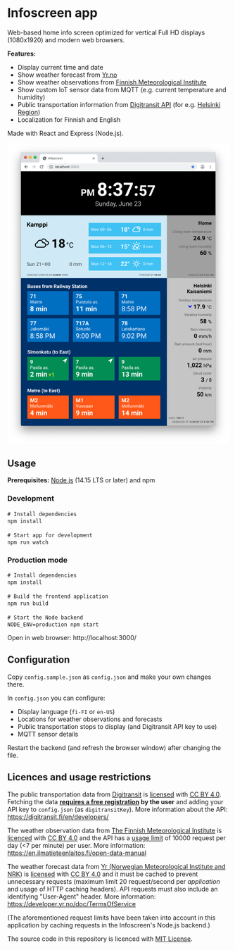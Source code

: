 # Infoscreen app

Web-based home info screen optimized for vertical Full HD displays (1080x1920) and modern web browsers.

**Features:**

- Display current time and date
- Show weather forecast from [Yr.no](https://www.yr.no/en)
- Show weather observations from [Finnish Meteorological Institute](https://en.ilmatieteenlaitos.fi/open-data)
- Show custom IoT sensor data from MQTT (e.g. current temperature and humidity)
- Public transportation information from [Digitransit API](https://digitransit.fi/en/) (for e.g. [Helsinki Region](https://www.hsl.fi/en))
- Localization for Finnish and English

Made with React and Express (Node.js).

![Screenshot](https://github.com/petterin/infoscreen/blob/master/resources/screenshot.png)

## Usage

**Prerequisites:** [Node.js](https://nodejs.org/) (14.15 LTS or later) and npm

### Development

    # Install dependencies
    npm install

    # Start app for development
    npm run watch

### Production mode

    # Install dependencies
    npm install

    # Build the frontend application
    npm run build

    # Start the Node backend
    NODE_ENV=production npm start

Open in web browser: http://localhost:3000/

## Configuration

Copy `config.sample.json` as `config.json` and make your own changes there.

In `config.json` you can configure:

- Display language (`fi-FI` or `en-US`)
- Locations for weather observations and forecasts
- Public transportation stops to display (and Digitransit API key to use)
- MQTT sensor details

Restart the backend (and refresh the browser window) after changing the file.

## Licences and usage restrictions

The public transportation data from [Digitransit](https://digitransit.fi/en/) is [licensed](https://digitransit.fi/en/developers/apis/6-terms-of-use/) with [CC BY 4.0](https://creativecommons.org/licenses/by/4.0/). Fetching the data **[requires a free registration](https://digitransit.fi/en/developers/api-registration/) by the user** and adding your API key to `config.json` (as `digitransitKey`). More information about the API: https://digitransit.fi/en/developers/

The weather observation data from [The Finnish Meteorological Institute](https://en.ilmatieteenlaitos.fi/) is [licenced](https://en.ilmatieteenlaitos.fi/open-data-licence) with [CC BY 4.0](https://creativecommons.org/licenses/by/4.0/) and the API has a [usage limit](https://en.ilmatieteenlaitos.fi/open-data-manual-fmi-wfs-services) of 10000 request per day (<7 per minute) per user. More information: https://en.ilmatieteenlaitos.fi/open-data-manual

The weather forecast data from [Yr (Norwegian Meteorological Institute and NRK)](https://developer.yr.no/) is [licensed](https://developer.yr.no/doc/License/) with [CC BY 4.0](https://creativecommons.org/licenses/by/4.0) and it must be cached to prevent unnecessary requests (maximum limit 20 request/second per _application_ and usage of HTTP caching headers). API requests must also include an identifying "User-Agent" header. More information: https://developer.yr.no/doc/TermsOfService

(The aforementioned request limits have been taken into account in this application by caching requests in the Infoscreen's Node.js backend.)

The source code in this repository is licenced with [MIT License](LICENSE).
